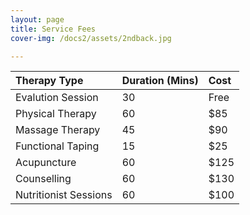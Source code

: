 ```yaml
---
layout: page
title: Service Fees
cover-img: /docs2/assets/2ndback.jpg

---
```

| Therapy Type | Duration (Mins) | Cost |
| :------ |:--- | :--- |
| Evalution Session | 30 | Free |
| Physical Therapy | 60 | $85 |
| Massage Therapy | 45 | $90 |
| Functional Taping | 15 | $25 |
| Acupuncture | 60 | $125 |
| Counselling | 60 | $130 |
| Nutritionist Sessions | 60 | $100 |
